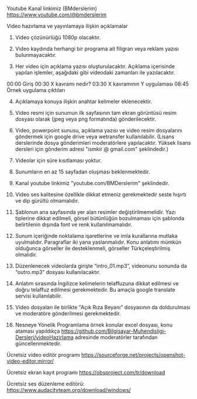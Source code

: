 Youtube Kanal linkimiz (BMderslerim)
https://www.youtube.com/@bmderslerim

Video hazırlama ve yayınlamaya ilişkin açıklamalar

1. Video çözünürlüğü 1080p olacaktır.

2. Video kaydında herhangi bir programa ait filigran veya reklam yazısı bulunmayacaktır.

3. Her video için açıklama yazısı oluşturulacaktır. Açıklama içerisinde yapılan işlemler, aşağıdaki gibi videodaki zamanları ile yazılacaktır.

00:00 Giriş
00:30 X kavramı nedir?
03:30 X kavramının Y uygulaması
08:45 Örnek uygulama çıktıları

4.  Açıklamaya konuya ilişkin anahtar kelimeler eklenecektir.

5.  Video resmi için sunumun ilk sayfasının tam ekran görüntüsü resim dosyası olarak (jpeg veya png formatında) gönderilecektir.

6.  Video, powerpoint sunusu, açıklama yazısı ve video resim dosyalarını göndermek için google drive veya wetransfer kullanılabilir. (Lisans derslerinde dosya gönderimleri moderatörlere yapılacaktır. Yüksek lisans dersleri için gönderim adresi "ismkir @ gmail.com" şeklindedir.) 

7.  Videolar için süre kısıtlaması yoktur.

8.  Sunumların en az 15 sayfadan oluşması beklenmektedir.

9.  Kanal youtube linkimiz "youtube.com/BMDerslerim" şeklindedir.

10. Video ses kalitesine özellikle dikkat etmeniz gerekmektedir seste hışırtı ve dip gürültü olmamalıdır.

11. Şablonun ana sayfasında yer alan resimler değiştirilmemelidir. Yazı tiplerine dikkat edilmeli, görsel bütünlüğün bozulmaması için şablonda belirtilenin dışında font ve renk kullanılmamalıdır.

12. Sunum içeriğinde noktalama işaretlerine ve imla kurallarına mutlaka uyulmalıdır. Paragraflar iki yana yaslanmalıdır. Konu anlatımı mümkün olduğunca görseller ile desteklenmeli, görseller Türkçeleştirilmiş olmalıdır.

13. Düzenlenecek videolarda girişte “intro_01.mp3”, videonunu sonunda da “outro.mp3” dosyası kullanılacaktır.

14. Anlatım sırasında İngilizce kelimelerin telaffuzuna dikkat edilmesi ve doğru telaffuz edilmesi gerekmektedir. Bu amaçla google translate servisi kullanılabilir.

15. Video dosyaları ile birlikte "Açık Rıza Beyanı" dosyasının da doldurulması ve moderatöre gönderilmesi gerekmektedir.

16. Nesneye Yönelik Programlama örnek konular excel dosyası, konu ataması yapıldıkça  https://github.com/Bilgisayar-Muhendisligi-Dersleri/videoHazirlama adresinde moderatörler tarafından güncellenmektedir.

Ücretsiz video editör programı
https://sourceforge.net/projects/openshot-video-editor.mirror/

Ücretsiz ekran kayıt programı
https://obsproject.com/tr/download

Ücretsiz ses düzenleme editörü:
https://www.audacityteam.org/download/windows/

